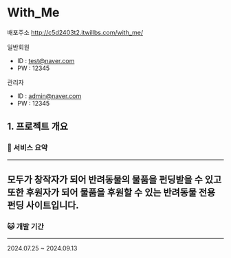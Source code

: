 # With_Me



배포주소
http://c5d2403t2.itwillbs.com/with_me/

일반회원
- ID : test@naver.com
- PW : 12345
  
관리자
- ID : admin@naver.com
- PW : 12345

## 1. 프로젝트 개요

### 🐶 서비스 요약
--------------------
모두가 창작자가 되어 반려동물의 물품을 펀딩받을 수 있고 또한 후원자가 되어 물품을 후원할 수 있는 반려동물 전용 펀딩 사이트입니다.
- 

### 🐱 개발 기간
------------------
2024.07.25 ~ 2024.09.13
